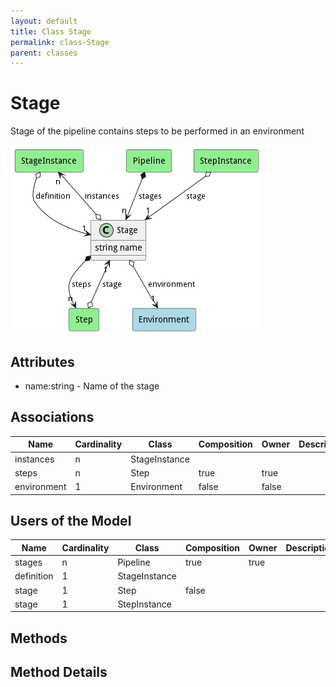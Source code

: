 ```yaml
---
layout: default
title: Class Stage
permalink: class-Stage
parent: classes
---
```


# Stage

Stage of the pipeline contains steps to be performed in an environment

![Logical Diagram](./logical.png)

## Attributes

* name:string - Name of the stage


## Associations

| Name | Cardinality | Class | Composition | Owner | Description |
| --- | --- | --- | --- | --- | --- |
| instances | n | StageInstance |  |  |  |
| steps | n | Step | true | true |  |
| environment | 1 | Environment | false | false |  |



## Users of the Model

| Name | Cardinality | Class | Composition | Owner | Description |
| --- | --- | --- | --- | --- | --- |
| stages | n | Pipeline | true | true |  |
| definition | 1 | StageInstance |  |  |  |
| stage | 1 | Step | false |  |  |
| stage | 1 | StepInstance |  |  |  |





## Methods


<h2>Method Details</h2>
    

